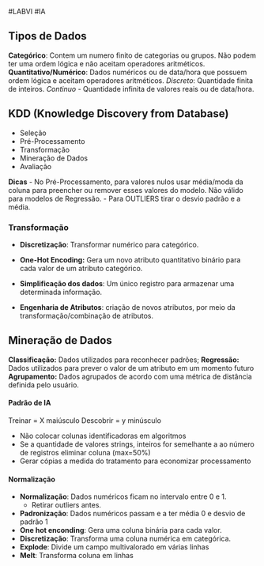 #LABVI #IA

## Tipos de Dados

**Categórico**: Contem um numero finito de categorias ou grupos. Não podem ter uma ordem lógica e não aceitam operadores aritméticos.
**Quantitativo/Numérico**: Dados numéricos ou de data/hora que possuem ordem lógica e aceitam operadores aritméticos.
	*Discreto*: Quantidade finita de inteiros.
	*Continuo* - Quantidade infinita de valores reais ou de data/hora.

## KDD (Knowledge Discovery from Database)

- Seleção
- Pré-Processamento
- Transformação
- Mineração de Dados
- Avaliação

**Dicas**
	- No Pré-Processamento, para valores nulos usar média/moda da coluna para preencher ou remover esses valores do modelo. Não válido para modelos de Regressão.
	- Para OUTLIERS tirar o desvio padrão e a média.

### Transformação

- **Discretização**: Transformar numérico para categórico.
- **One-Hot Encoding:** Gera um novo atributo quantitativo binário para cada valor de um atributo categórico.

- **Simplificação dos dados**: Um único registro para armazenar uma determinada informação.
- **Engenharia de Atributos**: criação de novos atributos, por meio da transformação/combinação de atributos.

## Mineração de Dados

**Classificação:** Dados utilizados para reconhecer padrões;
**Regressão:** Dados utilizados para prever o valor de um atributo em um momento futuro
**Agrupamento:** Dados agrupados de acordo com uma métrica de distância definida pelo usuário.

#### Padrão de IA
Treinar  = X maiúsculo
Descobrir = y minúsculo

* Não colocar colunas identificadoras em algoritmos
* Se a quantidade de valores strings, inteiros for semelhante a ao número de registros eliminar coluna (max=50%)
* Gerar cópias a medida do tratamento para economizar processamento

#### Normalização
- **Normalização**: Dados numéricos ficam no intervalo entre 0 e 1.
	- Retirar outliers antes.
- **Padronização**: Dados numéricos passam e a ter média 0 e desvio de padrão 1
- **One hot enconding**: Gera uma coluna binária para cada valor.
- **Discretização**: Transforma uma coluna numérica em categórica.
- **Explode**: Divide um campo multivalorado em várias linhas
- **Melt**: Transforma coluna em linhas